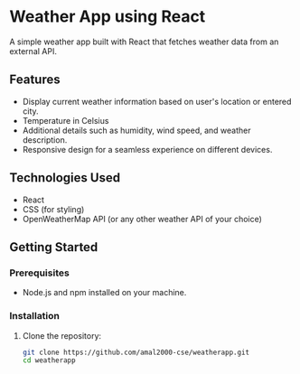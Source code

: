 # Weather App using React

A simple weather app built with React that fetches weather data from an external API.

## Features

- Display current weather information based on user's location or entered city.
- Temperature in Celsius 
- Additional details such as humidity, wind speed, and weather description.
- Responsive design for a seamless experience on different devices.

## Technologies Used

- React
- CSS (for styling)
- OpenWeatherMap API (or any other weather API of your choice)

## Getting Started

### Prerequisites

- Node.js and npm installed on your machine.

### Installation

1. Clone the repository:

   ```bash
   git clone https://github.com/amal2000-cse/weatherapp.git
   cd weatherapp
